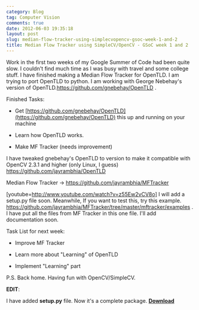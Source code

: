 ```yaml
---
category: Blog
tag: Computer Vision
comments: true
date: 2012-06-03 19:35:18
layout: post
slug: median-flow-tracker-using-simplecvopencv-gsoc-week-1-and-2
title: Median Flow Tracker using SimpleCV/OpenCV - GSoC week 1 and 2
---
```


Work in the first two weeks of my Google Summer of Code had been quite slow. I couldn't find much time as I was busy with travel and some college stuff.
I have finished making a Median Flow Tracker for OpenTLD. I am trying to port OpenTLD to python. I am working with George Nebehay's version of OpenTLD.https://github.com/gnebehay/OpenTLD .

Finished Tasks:



	
  * Get [https://github.com/gnebehay/OpenTLD](https://github.com/gnebehay/OpenTLD) this up and running on your machine

	
  * Learn how OpenTLD works.

	
  * Make MF Tracker (needs improvement)



I have tweaked gnebehay's OpenTLD to version to make it compatible with OpenCV 2.3.1 and higher (only Linux, I guess) https://github.com/jayrambhia/OpenTLD

Median Flow Tracker -> https://github.com/jayrambhia/MFTracker

[youtube=http://www.youtube.com/watch?v=z55Ew2vCV8o]
I will add a setup.py file soon. Meanwhile, If you want to test this, try this example. https://github.com/jayrambhia/MFTracker/tree/master/mftracker/examples . I have put all the files from MF Tracker in this one file. I'll add documentation soon.

Task List for next week:

       
  * Improve MF Tracker

       
  * Learn more about "Learning" of OpenTLD

       
  * Implement "Learning" part



P.S. Back home. Having fun with OpenCV/SimpleCV.

**EDIT**:

I have added **setup.py** file. Now it's a complete package. **[Download ](https://github.com/jayrambhia/MFTracker/downloads/tarball/master)**

